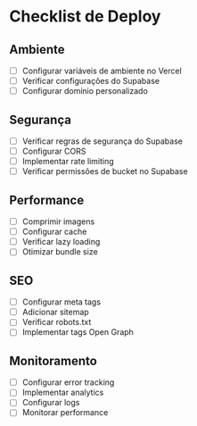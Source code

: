 # Checklist de Deploy

## Ambiente
- [ ] Configurar variáveis de ambiente no Vercel
- [ ] Verificar configurações do Supabase
- [ ] Configurar domínio personalizado

## Segurança
- [ ] Verificar regras de segurança do Supabase
- [ ] Configurar CORS
- [ ] Implementar rate limiting
- [ ] Verificar permissões de bucket no Supabase

## Performance
- [ ] Comprimir imagens
- [ ] Configurar cache
- [ ] Verificar lazy loading
- [ ] Otimizar bundle size

## SEO
- [ ] Configurar meta tags
- [ ] Adicionar sitemap
- [ ] Verificar robots.txt
- [ ] Implementar tags Open Graph

## Monitoramento
- [ ] Configurar error tracking
- [ ] Implementar analytics
- [ ] Configurar logs
- [ ] Monitorar performance 